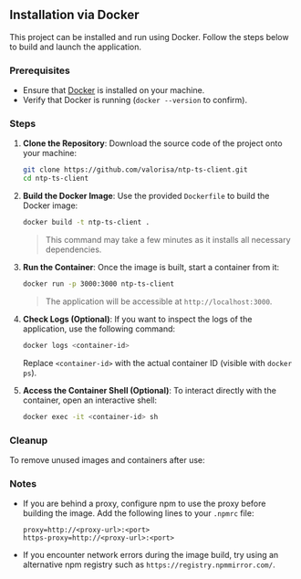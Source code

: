 ## Installation via Docker

This project can be installed and run using Docker. Follow the steps below to build and launch the application.

### Prerequisites
- Ensure that [Docker](https://www.docker.com/) is installed on your machine.
- Verify that Docker is running (`docker --version` to confirm).

### Steps
1. **Clone the Repository**:
   Download the source code of the project onto your machine:
   ```bash
   git clone https://github.com/valorisa/ntp-ts-client.git
   cd ntp-ts-client
   ```

2. **Build the Docker Image**:
   Use the provided `Dockerfile` to build the Docker image:
   ```bash
   docker build -t ntp-ts-client .
   ```
   > This command may take a few minutes as it installs all necessary dependencies.

3. **Run the Container**:
   Once the image is built, start a container from it:
   ```bash
   docker run -p 3000:3000 ntp-ts-client
   ```
   > The application will be accessible at `http://localhost:3000`.

4. **Check Logs (Optional)**:
   If you want to inspect the logs of the application, use the following command:
   ```bash
   docker logs <container-id>
   ```
   Replace `<container-id>` with the actual container ID (visible with `docker ps`).

5. **Access the Container Shell (Optional)**:
   To interact directly with the container, open an interactive shell:
   ```bash
   docker exec -it <container-id> sh
   ```

### Cleanup
To remove unused images and containers after use:


### Notes
- If you are behind a proxy, configure npm to use the proxy before building the image. Add the following lines to your `.npmrc` file:
  ```plaintext
  proxy=http://<proxy-url>:<port>
  https-proxy=http://<proxy-url>:<port>
  ```
- If you encounter network errors during the image build, try using an alternative npm registry such as `https://registry.npmmirror.com/`.
